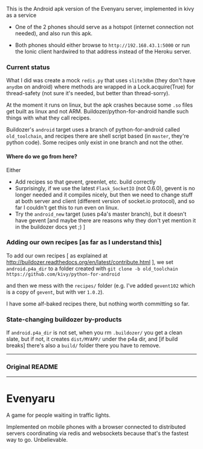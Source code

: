 This is the Android apk version of the Evenyaru server, implemented in kivy as a service

* One of the 2 phones should serve as a hotspot (internet connection not needed),
  and also run this apk.

* Both phones should either browse to `http://192.168.43.1:5000`
  or run the Ionic client hardwired to that address
  instead of the Heroku server.


### Current status

What I did was create a mock `redis.py` that uses
`slite3dbm` (they don't have `anydbm` on android)
where methods are wrapped in a Lock.acquire(True)
for thread-safety (not sure it's needed, but better
than thread-sorry).

At the moment it runs on linux, but the apk crashes
because some `.so` files get built as linux and not ARM.
Buildozer/python-for-android handle such things
with what they call recipes.

Buildozer's `android` target uses a branch of python-for-android
called `old_toolchain`, and recipes there are shell script based
(in `master`, they're python code). Some recipes only exist in one
branch and not the other.

#### Where do we go from here?

Either

* Add recipes so that gevent, greenlet, etc. build correctly
* Surprisingly, if we use the latest `Flask_SocketIO`
  (not  0.6.0), gevent is no longer needed and it compiles
  nicely, but then we need to change stuff at both server
  and client (different version of socket.io protocol),
  and so far I couldn't get this to run even on linux.
* Try the `android_new` target (uses p4a's
  master branch), but it doesn't have gevent [and maybe
  there are reasons why they don't yet mention it
  in the buildozer docs yet ;) ]

### Adding our own recipes [as far as I understand this]

To add our own recipes [ as explained at
http://buildozer.readthedocs.org/en/latest/contribute.html ],
we set `android.p4a_dir` to a folder created with
`git clone -b old_toolchain https://github.com/kivy/python-for-android`

and then we mess with the `recipes/` folder
(e.g. I've added `gevent102` which is a copy of `gevent`, but with ver `1.0.2`).

I have some alf-baked recipes there, but nothing worth committing so far.

### State-changing buildozer by-products

If `android.p4a_dir` is not set, when you rm `.buildozer/` you get a clean slate,
but if not, it creates `dist/MYAPP/` under the p4a dir, and [if build breaks]
there's also a `build/` folder there you have to remove.


----

### Original README

----


# Evenyaru

A game for people waiting in traffic lights.

Implemented on mobile phones with a browser connected to distributed servers
coordinating via redis and websockets because that's the fastest way to go.
Unbelievable.
